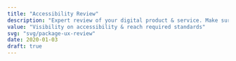 ```yaml
---
title: "Accessibility Review"
description: "Expert review of your digital product & service. Make sure you meet the required accessibility standards for impaired users across multiple platforms."
value: "Visibility on accessibility & reach required standards"
svg: "svg/package-ux-review"
date: 2020-01-03
draft: true
---
```



